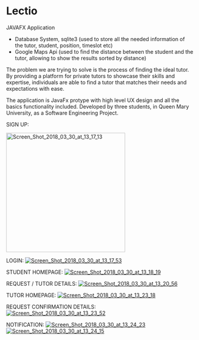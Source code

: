 # Lectio
JAVAFX Application
- Database System, sqlite3 (used to store all the needed information of the tutor, student, position, timeslot etc)
- Google Maps Api (used to find the distance between the student and the tutor, allowing to show the results sorted by distance) 

The problem we are trying to solve is the process of finding the ideal tutor. By providing a
platform for private tutors to showcase their skills and expertise, individuals are able to find a
tutor that matches their needs and expectations with ease.

The application is JavaFx protype with high level UX design and all the basics functionality included.
Developed by three students, in Queen Mary University, as a Software Engineering Project.

SIGN UP: 

<a href="https://ibb.co/mrMdN7"><img src="https://preview.ibb.co/dG6pUn/Screen_Shot_2018_03_30_at_13_17_13.png" alt="Screen_Shot_2018_03_30_at_13_17_13"  width="320" hight="720" border="0"></a>

LOGIN:
<a href="https://ibb.co/mFVipn"><img src="https://preview.ibb.co/ddWCh7/Screen_Shot_2018_03_30_at_13_17_53.png" alt="Screen_Shot_2018_03_30_at_13_17_53" border="0"></a>

STUDENT HOMEPAGE:
<a href="https://ibb.co/b4TgaS"><img src="https://preview.ibb.co/nOTQ27/Screen_Shot_2018_03_30_at_13_18_19.png" alt="Screen_Shot_2018_03_30_at_13_18_19" border="0"></a>

REQUEST / TUTOR DETAILS:
<a href="https://ibb.co/koqSFS"><img src="https://preview.ibb.co/kZ8EvS/Screen_Shot_2018_03_30_at_13_20_56.png" alt="Screen_Shot_2018_03_30_at_13_20_56" border="0"></a>

TUTOR HOMEPAGE:
<a href="https://ibb.co/hctdpn"><img src="https://preview.ibb.co/bLW9vS/Screen_Shot_2018_03_30_at_13_23_18.png" alt="Screen_Shot_2018_03_30_at_13_23_18" border="0"></a>

REQUEST CONFIRMATION DETAILS:
<a href="https://ibb.co/h4jCFS"><img src="https://preview.ibb.co/iab3N7/Screen_Shot_2018_03_30_at_13_23_52.png" alt="Screen_Shot_2018_03_30_at_13_23_52" border="0"></a>

NOTIFICATION:
<a href="https://ibb.co/fjm3N7"><img src="https://preview.ibb.co/d3SXFS/Screen_Shot_2018_03_30_at_13_24_23.png" alt="Screen_Shot_2018_03_30_at_13_24_23" border="0"></a>
<a href="https://ibb.co/dS9q27"><img src="https://preview.ibb.co/f7SM9n/Screen_Shot_2018_03_30_at_13_24_15.png" alt="Screen_Shot_2018_03_30_at_13_24_15" border="0"></a>



